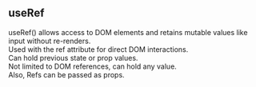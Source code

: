 ## useRef
useRef() allows access to DOM elements and retains mutable values like input without re-renders.<br>
Used with the ref attribute for direct DOM interactions.<br>
Can hold previous state or prop values.<br>
Not limited to DOM references, can hold any value.<br>
Also, Refs can be passed as props.
